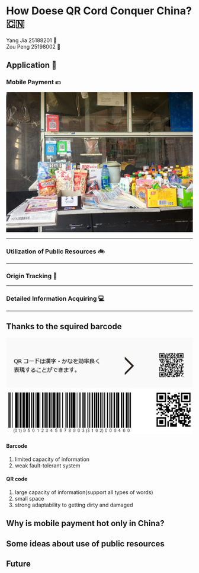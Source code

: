 # How Doese QR Cord Conquer China?  :cn:

Yang  Jia 25188201   :girl:   
Zou Peng 25198002 :boy:

## Application :satellite:

### Mobile Payment :yen:
![](mhack_pre\1_mobile_pay\commondity_pur\qr-code-1.jpg)


------

### Utilization of Public Resources :bike:
-----

### Origin Tracking :cow2:
-----

### Detailed Information Acquiring :computer:
-----

## Thanks to the squired barcode 
![](JPQRcode.png)
![](BarQR.jpg)

#### Barcode
1. limited capacity of information
2. weak fault-tolerant system

#### QR code
1. large capacity of information(support all types of words)
2. small space
3. strong adaptability to getting dirty and damaged

## Why is mobile payment hot only in China? 

## Some ideas about use of public resources


## Future

